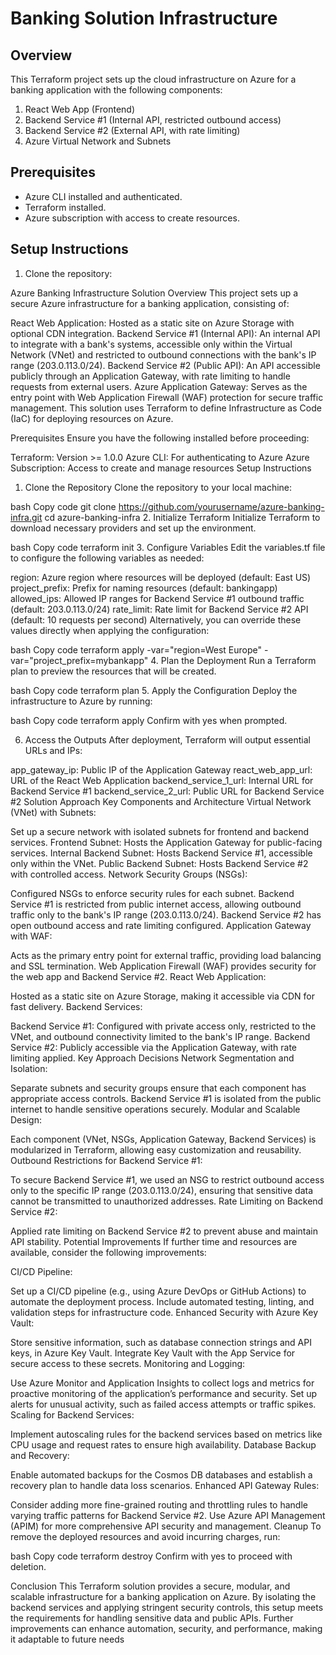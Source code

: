# Banking Solution Infrastructure

## Overview

This Terraform project sets up the cloud infrastructure on Azure for a banking application with the following components:
1. React Web App (Frontend)
2. Backend Service #1 (Internal API, restricted outbound access)
3. Backend Service #2 (External API, with rate limiting)
4. Azure Virtual Network and Subnets

## Prerequisites

- Azure CLI installed and authenticated.
- Terraform installed.
- Azure subscription with access to create resources.

## Setup Instructions

1. Clone the repository:

Azure Banking Infrastructure Solution
Overview
This project sets up a secure Azure infrastructure for a banking application, consisting of:

React Web Application: Hosted as a static site on Azure Storage with optional CDN integration.
Backend Service #1 (Internal API): An internal API to integrate with a bank's systems, accessible only within the Virtual Network (VNet) and restricted to outbound connections with the bank's IP range (203.0.113.0/24).
Backend Service #2 (Public API): An API accessible publicly through an Application Gateway, with rate limiting to handle requests from external users.
Azure Application Gateway: Serves as the entry point with Web Application Firewall (WAF) protection for secure traffic management.
This solution uses Terraform to define Infrastructure as Code (IaC) for deploying resources on Azure.

Prerequisites
Ensure you have the following installed before proceeding:

Terraform: Version >= 1.0.0
Azure CLI: For authenticating to Azure
Azure Subscription: Access to create and manage resources
Setup Instructions
1. Clone the Repository
Clone the repository to your local machine:

bash
Copy code
git clone https://github.com/yourusername/azure-banking-infra.git
cd azure-banking-infra
2. Initialize Terraform
Initialize Terraform to download necessary providers and set up the environment.

bash
Copy code
terraform init
3. Configure Variables
Edit the variables.tf file to configure the following variables as needed:

region: Azure region where resources will be deployed (default: East US)
project_prefix: Prefix for naming resources (default: bankingapp)
allowed_ips: Allowed IP ranges for Backend Service #1 outbound traffic (default: 203.0.113.0/24)
rate_limit: Rate limit for Backend Service #2 API (default: 10 requests per second)
Alternatively, you can override these values directly when applying the configuration:

bash
Copy code
terraform apply -var="region=West Europe" -var="project_prefix=mybankapp"
4. Plan the Deployment
Run a Terraform plan to preview the resources that will be created.

bash
Copy code
terraform plan
5. Apply the Configuration
Deploy the infrastructure to Azure by running:

bash
Copy code
terraform apply
Confirm with yes when prompted.

6. Access the Outputs
After deployment, Terraform will output essential URLs and IPs:

app_gateway_ip: Public IP of the Application Gateway
react_web_app_url: URL of the React Web Application
backend_service_1_url: Internal URL for Backend Service #1
backend_service_2_url: Public URL for Backend Service #2
Solution Approach
Key Components and Architecture
Virtual Network (VNet) with Subnets:

Set up a secure network with isolated subnets for frontend and backend services.
Frontend Subnet: Hosts the Application Gateway for public-facing services.
Internal Backend Subnet: Hosts Backend Service #1, accessible only within the VNet.
Public Backend Subnet: Hosts Backend Service #2 with controlled access.
Network Security Groups (NSGs):

Configured NSGs to enforce security rules for each subnet.
Backend Service #1 is restricted from public internet access, allowing outbound traffic only to the bank's IP range (203.0.113.0/24).
Backend Service #2 has open outbound access and rate limiting configured.
Application Gateway with WAF:

Acts as the primary entry point for external traffic, providing load balancing and SSL termination.
Web Application Firewall (WAF) provides security for the web app and Backend Service #2.
React Web Application:

Hosted as a static site on Azure Storage, making it accessible via CDN for fast delivery.
Backend Services:

Backend Service #1: Configured with private access only, restricted to the VNet, and outbound connectivity limited to the bank's IP range.
Backend Service #2: Publicly accessible via the Application Gateway, with rate limiting applied.
Key Approach Decisions
Network Segmentation and Isolation:

Separate subnets and security groups ensure that each component has appropriate access controls.
Backend Service #1 is isolated from the public internet to handle sensitive operations securely.
Modular and Scalable Design:

Each component (VNet, NSGs, Application Gateway, Backend Services) is modularized in Terraform, allowing easy customization and reusability.
Outbound Restrictions for Backend Service #1:

To secure Backend Service #1, we used an NSG to restrict outbound access only to the specific IP range (203.0.113.0/24), ensuring that sensitive data cannot be transmitted to unauthorized addresses.
Rate Limiting on Backend Service #2:

Applied rate limiting on Backend Service #2 to prevent abuse and maintain API stability.
Potential Improvements
If further time and resources are available, consider the following improvements:

CI/CD Pipeline:

Set up a CI/CD pipeline (e.g., using Azure DevOps or GitHub Actions) to automate the deployment process.
Include automated testing, linting, and validation steps for infrastructure code.
Enhanced Security with Azure Key Vault:

Store sensitive information, such as database connection strings and API keys, in Azure Key Vault.
Integrate Key Vault with the App Service for secure access to these secrets.
Monitoring and Logging:

Use Azure Monitor and Application Insights to collect logs and metrics for proactive monitoring of the application’s performance and security.
Set up alerts for unusual activity, such as failed access attempts or traffic spikes.
Scaling for Backend Services:

Implement autoscaling rules for the backend services based on metrics like CPU usage and request rates to ensure high availability.
Database Backup and Recovery:

Enable automated backups for the Cosmos DB databases and establish a recovery plan to handle data loss scenarios.
Enhanced API Gateway Rules:

Consider adding more fine-grained routing and throttling rules to handle varying traffic patterns for Backend Service #2.
Use Azure API Management (APIM) for more comprehensive API security and management.
Cleanup
To remove the deployed resources and avoid incurring charges, run:

bash
Copy code
terraform destroy
Confirm with yes to proceed with deletion.

Conclusion
This Terraform solution provides a secure, modular, and scalable infrastructure for a banking application on Azure. By isolating the backend services and applying stringent security controls, this setup meets the requirements for handling sensitive data and public APIs. Further improvements can enhance automation, security, and performance, making it adaptable to future needs